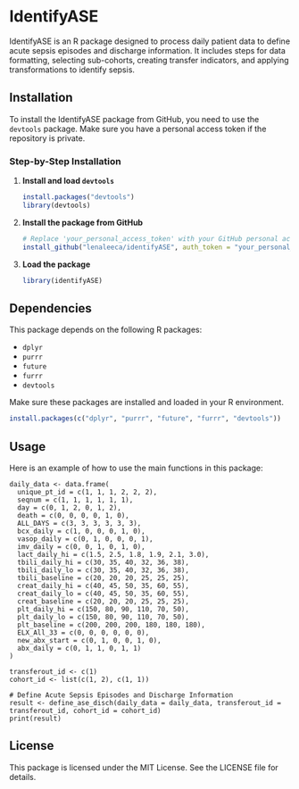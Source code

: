 # IdentifyASE

IdentifyASE is an R package designed to process daily patient data to define acute sepsis episodes and discharge information. It includes steps for data formatting, selecting sub-cohorts, creating transfer indicators, and applying transformations to identify sepsis.

## Installation

To install the IdentifyASE package from GitHub, you need to use the `devtools` package. Make sure you have a personal access token if the repository is private.

### Step-by-Step Installation

1. **Install and load `devtools`**

    ```r
    install.packages("devtools")
    library(devtools)
    ```

2. **Install the package from GitHub**

    ```r
    # Replace 'your_personal_access_token' with your GitHub personal access token
    install_github("lenaleeca/identifyASE", auth_token = "your_personal_access_token")
    ```

3. **Load the package**

    ```r
    library(identifyASE)
    ```

## Dependencies

This package depends on the following R packages:

- `dplyr`
- `purrr`
- `future`
- `furrr`
- `devtools`

Make sure these packages are installed and loaded in your R environment.

```r
install.packages(c("dplyr", "purrr", "future", "furrr", "devtools"))
```

## Usage

Here is an example of how to use the main functions in this package:

```{r}
daily_data <- data.frame(
  unique_pt_id = c(1, 1, 1, 2, 2, 2),
  seqnum = c(1, 1, 1, 1, 1, 1),
  day = c(0, 1, 2, 0, 1, 2),
  death = c(0, 0, 0, 0, 1, 0),
  ALL_DAYS = c(3, 3, 3, 3, 3, 3),
  bcx_daily = c(1, 0, 0, 0, 1, 0),
  vasop_daily = c(0, 1, 0, 0, 0, 1),
  imv_daily = c(0, 0, 1, 0, 1, 0),
  lact_daily_hi = c(1.5, 2.5, 1.8, 1.9, 2.1, 3.0),
  tbili_daily_hi = c(30, 35, 40, 32, 36, 38),
  tbili_daily_lo = c(30, 35, 40, 32, 36, 38),
  tbili_baseline = c(20, 20, 20, 25, 25, 25),
  creat_daily_hi = c(40, 45, 50, 35, 60, 55),
  creat_daily_lo = c(40, 45, 50, 35, 60, 55),
  creat_baseline = c(20, 20, 20, 25, 25, 25),
  plt_daily_hi = c(150, 80, 90, 110, 70, 50),
  plt_daily_lo = c(150, 80, 90, 110, 70, 50),
  plt_baseline = c(200, 200, 200, 180, 180, 180),
  ELX_All_33 = c(0, 0, 0, 0, 0, 0),
  new_abx_start = c(0, 1, 0, 0, 1, 0),
  abx_daily = c(0, 1, 1, 0, 1, 1)
)

transferout_id <- c(1)
cohort_id <- list(c(1, 2), c(1, 1))

# Define Acute Sepsis Episodes and Discharge Information
result <- define_ase_disch(daily_data = daily_data, transferout_id = transferout_id, cohort_id = cohort_id)
print(result)
```

## License

This package is licensed under the MIT License. See the LICENSE file for details.

